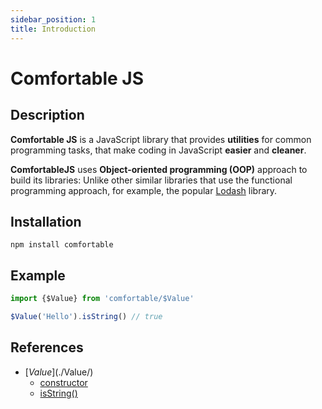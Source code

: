 ```yaml
---
sidebar_position: 1
title: Introduction
---
```


# Comfortable JS

## Description

**Comfortable JS** is a JavaScript library that provides **utilities** for common programming tasks, that make coding in JavaScript **easier** and **cleaner**.

**ComfortableJS** uses **Object-oriented programming (OOP)** approach to build its libraries: Unlike other similar libraries that use the functional programming approach, for example, the popular [Lodash](https://github.com/lodash/lodash) library.

## Installation

```
npm install comfortable
```

## Example

```js
import {$Value} from 'comfortable/$Value'

$Value('Hello').isString() // true
```

## References

- [$Value](./$Value/)
    - [constructor](./$Value/constructor)
    - [isString()](./$Value/isString)

